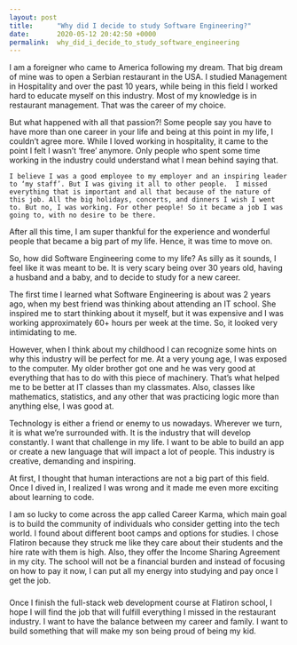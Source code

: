 ```yaml
---
layout: post
title:      "Why did I decide to study Software Engineering?"
date:       2020-05-12 20:42:50 +0000
permalink:  why_did_i_decide_to_study_software_engineering
---
```




   I am a foreigner who came to America following my dream. That big dream of mine was to open a Serbian restaurant in the USA.  I studied Management in Hospitality and over the past 10 years, while being in this field I worked hard to educate myself on this industry. Most of my knowledge is in restaurant management.
  That was the career of my choice.
	
  But what happened with all that passion?! Some people say you have to have more than one career in your life and being at this point in my life, I couldn’t agree more. While I loved working in hospitality, it came to the point I felt I wasn’t ‘free’ anymore. Only people who spent some time working in the industry could understand what I mean behind saying that. 
	
    I believe I was a good employee to my employer and an inspiring leader to ‘my staff’. But I was giving it all to other people.  I missed everything that is important and all that because of the nature of this job. All the big holidays, concerts, and dinners I wish I went to. But no, I was working. For other people! So it became a job I was going to, with no desire to be there. 
		
  After all this time, I am super thankful for the experience and wonderful people that became a big part of my life. Hence, it was time to move on.
	
  So, how did Software Engineering come to my life? As silly as it sounds, I feel like it was meant to be.
  It is very scary being over 30 years old, having a husband and a baby, and to decide to study for a new career.
	
  The first time I learned what Software Engineering is about was 2 years ago, when my best friend was thinking about attending an IT school. She inspired me to start thinking about it myself, but it was expensive and I was working approximately 60+ hours per week at the time. So, it looked very intimidating to me.
	
  However, when I think about my childhood I can recognize some hints on why this industry will be perfect for me. At a very young age, I was exposed to the computer. My older brother got one and he was very good at everything that has to do with this piece of machinery. That’s what helped me to be better at IT classes than my classmates. Also, classes like mathematics, statistics, and any other that was practicing logic more than anything else, I was good at. 
	
  Technology is either a friend or enemy to us nowadays. Wherever we turn, it is what we’re surrounded with. It is the industry that will develop constantly. I want that challenge in my life. I want to be able to build an app or create a new language that will impact a lot of people. This industry is creative, demanding and inspiring.
	
  At first, I thought that human interactions are not a big part of this field. Once I dived in, I realized I was wrong and it made me even more exciting about learning to code. 
	
  I am so lucky to come across the app called Career Karma, which main goal is to build the community of individuals who consider getting into the tech world. I found about different boot camps and options for studies. I chose Flatiron because they struck me like they care about their students and the hire rate with them is high. Also, they offer the Income Sharing Agreement in my city. The school will not be a financial burden and instead of focusing on how to pay it now, I can put all my energy into studying and pay once I get the job.
### 	
  Once I finish the full-stack web development course at Flatiron school, I hope I will find the job that will fulfill everything I missed in the restaurant industry. I want to have the balance between my career and family. I want to build something that will make my son being proud of being my kid.




